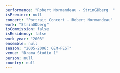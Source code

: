 ```yaml
---
performance: "Robert Normandeau - StrinGDberg  "
isPremiere: null
concert: "Portrait Concert - Robert Normandeau"
work: "StrinGDberg"
isCommission: false
isResidency: false
work_year: "2003"
ensemble: null
season: "2005-2006: GEM-FEST"
venue: "Drama Studio 1"
person: null
country: null
---
```


